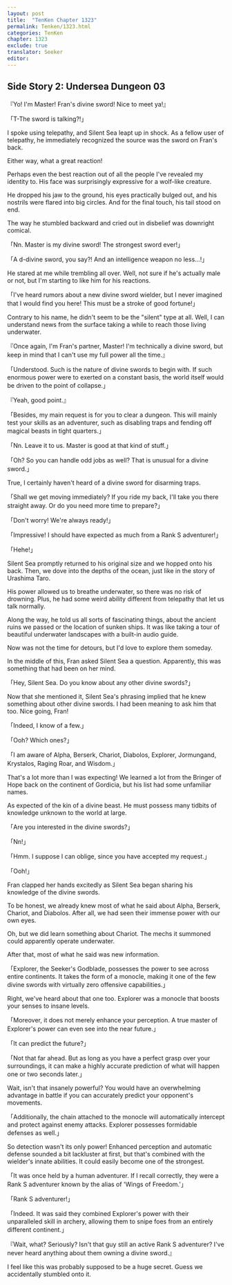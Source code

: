 ```yaml
---
layout: post
title:  "TenKen Chapter 1323"
permalink: Tenken/1323.html
categories: TenKen
chapter: 1323
exclude: true
translator: Seeker
editor: 
---
```

<h2>Side Story 2: Undersea Dungeon 03</h2>

『Yo! I'm Master! Fran's divine sword! Nice to meet ya!』

「T-The sword is talking?!」

I spoke using telepathy, and Silent Sea leapt up in shock. As a fellow user of telepathy, he immediately recognized the source was the sword on Fran's back.

Either way, what a great reaction!

Perhaps even the best reaction out of all the people I've revealed my identity to. His face was surprisingly expressive for a wolf-like creature.

He dropped his jaw to the ground, his eyes practically bulged out, and his nostrils were flared into big circles. And for the final touch, his tail stood on end.

The way he stumbled backward and cried out in disbelief was downright comical.

「Nn. Master is my divine sword! The strongest sword ever!」

「A d-divine sword, you say?! And an intelligence weapon no less...!」

He stared at me while trembling all over. Well, not sure if he's actually male or not, but I'm starting to like him for his reactions.

「I've heard rumors about a new divine sword wielder, but I never imagined that I would find you here! This must be a stroke of good fortune!」

Contrary to his name, he didn't seem to be the "silent" type at all. Well, I can understand news from the surface taking a while to reach those living underwater.

『Once again, I'm Fran's partner, Master! I'm technically a divine sword, but keep in mind that I can't use my full power all the time.』

「Understood. Such is the nature of divine swords to begin with. If such enormous power were to exerted on a constant basis, the world itself would be driven to the point of collapse.」

『Yeah, good point.』

「Besides, my main request is for you to clear a dungeon. This will mainly test your skills as an adventurer, such as disabling traps and fending off magical beasts in tight quarters.」

「Nn. Leave it to us. Master is good at that kind of stuff.」

「Oh? So you can handle odd jobs as well? That is unusual for a divine sword.」

True, I certainly haven't heard of a divine sword for disarming traps.

「Shall we get moving immediately? If you ride my back, I'll take you there straight away. Or do you need more time to prepare?」

「Don't worry! We're always ready!」

「Impressive! I should have expected as much from a Rank S adventurer!」

「Hehe!」

Silent Sea promptly returned to his original size and we hopped onto his back. Then, we dove into the depths of the ocean, just like in the story of Urashima Taro.

His power allowed us to breathe underwater, so there was no risk of drowning. Plus, he had some weird ability different from telepathy that let us talk normally.

Along the way, he told us all sorts of fascinating things, about the ancient ruins we passed or the location of sunken ships. It was like taking a tour of beautiful underwater landscapes with a built-in audio guide.

Now was not the time for detours, but I'd love to explore them someday.

In the middle of this, Fran asked Silent Sea a question. Apparently, this was something that had been on her mind.

「Hey, Silent Sea. Do you know about any other divine swords?」

Now that she mentioned it, Silent Sea's phrasing implied that he knew something about other divine swords. I had been meaning to ask him that too. Nice going, Fran!

「Indeed, I know of a few.」

「Ooh? Which ones?」

「I am aware of Alpha, Berserk, Chariot, Diabolos, Explorer, Jormungand, Krystalos, Raging Roar, and Wisdom.」

That's a lot more than I was expecting! We learned a lot from the Bringer of Hope back on the continent of Gordicia, but his list had some unfamiliar names.

As expected of the kin of a divine beast. He must possess many tidbits of knowledge unknown to the world at large.

「Are you interested in the divine swords?」

「Nn!」

「Hmm. I suppose I can oblige, since you have accepted my request.」

「Ooh!」

Fran clapped her hands excitedly as Silent Sea began sharing his knowledge of the divine swords.

To be honest, we already knew most of what he said about Alpha, Berserk, Chariot, and Diabolos. After all, we had seen their immense power with our own eyes.

Oh, but we did learn something about Chariot. The mechs it summoned could apparently operate underwater.

After that, most of what he said was new information.

「Explorer, the Seeker's Godblade, possesses the power to see across entire continents. It takes the form of a monocle, making it one of the few divine swords with virtually zero offensive capabilities.」

Right, we've heard about that one too. Explorer was a monocle that boosts your senses to insane levels.

「Moreover, it does not merely enhance your perception. A true master of Explorer's power can even see into the near future.」

「It can predict the future?」

「Not that far ahead. But as long as you have a perfect grasp over your surroundings, it can make a highly accurate prediction of what will happen one or two seconds later.」

Wait, isn't that insanely powerful? You would have an overwhelming advantage in battle if you can accurately predict your opponent's movements.

「Additionally, the chain attached to the monocle will automatically intercept and protect against enemy attacks. Explorer possesses formidable defenses as well.」

So detection wasn't its only power! Enhanced perception and automatic defense sounded a bit lackluster at first, but that's combined with the wielder's innate abilities. It could easily become one of the strongest.

「It was once held by a human adventurer. If I recall correctly, they were a Rank S adventurer known by the alias of 'Wings of Freedom.'」

「Rank S adventurer!」

「Indeed. It was said they combined Explorer's power with their unparalleled skill in archery, allowing them to snipe foes from an entirely different continent.」

『Wait, what? Seriously? Isn't that guy still an active Rank S adventurer? I've never heard anything about them owning a divine sword.』

I feel like this was probably supposed to be a huge secret. Guess we accidentally stumbled onto it.



